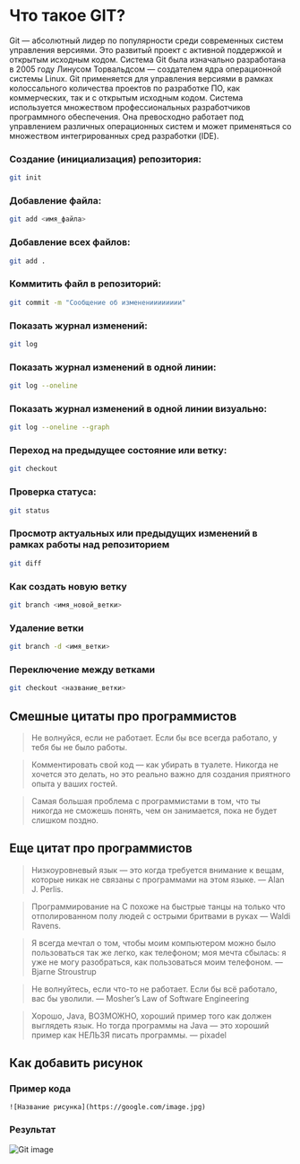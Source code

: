 # Что такое GIT?

Git — абсолютный лидер по популярности среди современных систем управления версиями. Это развитый проект с активной поддержкой и открытым исходным кодом. Система Git была изначально разработана в 2005 году Линусом Торвальдсом — создателем ядра операционной системы Linux. Git применяется для управления версиями в рамках колоссального количества проектов по разработке ПО, как коммерческих, так и с открытым исходным кодом. Система используется множеством профессиональных разработчиков программного обеспечения. Она превосходно работает под управлением различных операционных систем и может применяться со множеством интегрированных сред разработки (IDE).


### Создание (инициализация) репозитория:

```sh
git init
```

### Добавление файла:

```sh
git add <имя_файла>
```

### Добавление всех файлов:

```sh
git add .
```

### Коммитить файл в репозиторий:

```sh
git commit -m "Сообщение об измененииииииии"
```

### Показать журнал изменений:

```sh
git log
```

### Показать журнал изменений в одной линии:

```sh
git log --oneline
```

### Показать журнал изменений в одной линии визуально:

```sh
git log --oneline --graph
```

### Переход на предыдущее состояние или ветку:

```sh
git checkout
```

### Проверка статуса:

```sh
git status
```

### Просмотр актуальных или предыдущих изменений в рамках работы над репозиторием
```sh
git diff
```

### Как создать новую ветку
```sh
git branch <имя_новой_ветки>
```

### Удаление ветки
```sh
git branch -d <имя_ветки>
```

### Переключение между ветками
```sh
git checkout <название_ветки>
```








## Смешные цитаты про программистов

> Не волнуйся, если не работает. Если бы все всегда работало, у тебя бы не было работы.

> Комментировать свой код — как убирать в туалете. Никогда не хочется это делать, но это реально важно для создания приятного опыта у ваших гостей.

> Самая большая проблема с программистами в том, что ты никогда не сможешь понять, чем он занимается, пока не будет слишком поздно.


## Еще цитат про программистов

> Низкоуровневый язык — это когда требуется внимание к вещам, которые никак не связаны с программами на этом языке.
— Alan J. Perlis.

> Программирование на С похоже на быстрые танцы на только что отполированном полу людей с острыми бритвами в руках
— Waldi Ravens.

> Я всегда мечтал о том, чтобы моим компьютером можно было пользоваться так же легко, как телефоном; моя мечта сбылась: я уже не могу разобраться, как пользоваться моим телефоном.
— Bjarne Stroustrup

> Не волнуйтесь, если что-то не работает. Если бы всё работало, вас бы уволили.
— Mosher’s Law of Software Engineering

> Хорошо, Java, ВОЗМОЖНО, хороший пример того как должен выглядеть язык. Но тогда программы на Java — это хороший пример как НЕЛЬЗЯ писать программы.
— pixadel

## Как добавить рисунок

### Пример кода
`![Название рисунка](https://google.com/image.jpg)`

### Результат

![Git image](https://www.cloudsavvyit.com/thumbcache/0/0/5b8ff1fbf94a3ecddbaa8db6b389c09a/p/uploads/2019/10/e713ed70-1.png)